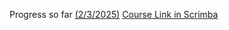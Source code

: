 Progress so far [(2/3/2025)](https://chatgpt.com/share/67a12fee-5448-8004-915d-f529033abc00)
[Course Link in Scrimba](https://scrimba.com/prompt-engineering-for-web-developers-c02o)
